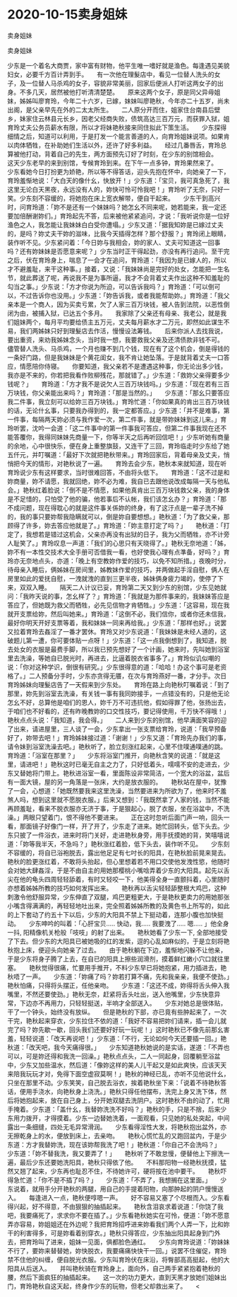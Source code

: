 # 2020-10-15卖身姐妹



卖身姐妹



卖身姐妹


少东是一个着名大商贾，家中富有财物，他平生唯一嗜好就是渔色。每逢遇见美貌妇女，必要千方百计弄到手。　　有一次他在理髮店中，看见一位替人洗头的女子，及一位替人马杀鸡的女子，容貌非常美丽，回家后便派人打听这两女子的出身。不多几天，居然被他打听清清楚楚。　　原来这两个女子，原是同父异毋姐妹，姊姊叫廖育玲，今年二十六岁，已嫁，妹妹叫廖艳秋，今年亦二十五岁，尚未出阁，是父亲早先在外的二太太所生。　　二人原分开而住，姐家住台南县后壁乡，妹家住云林县元长乡，因老父经商失败，债筑高达三百万元，而获罪入狱，姐育玲丈夫公务员薪水有限，所以才将妹艳秋接来同住拟此下策生活。　　少东探得细情之后，知道可以利用，于是打发一个能言善道的人，向育玲姐妹说项。如果肯以肉体牺牲，在补助她们生活以外，还许了好多利益。　　经过几番唇舌，育玲总算被他打动，背着自己的先生，两方面预先订好了时刻，在少东的别馆相会。　　这天少东老早的来到别馆，专候育玲到来。在下午一点多钟，育玲果然来了。　　少东看她今日打扮更为娇艳，所以等不得答话，迎头先抱在怀中，向她亲了一下，育玲羞惭地说：「大白天的像什幺，快放开！」少东道：「宝贝，我可真急死了，我这里无论白天黑夜，永远没有人的，妳快可怜可怜我吧！」育玲听了无奈，只好一笑。少东刻不容缓的，将她抱在床上宽衣解带，便自干起来。　　少东干到高兴时，问育玲道：「妳不是还有一个妹妹吗？她怎幺不同来呢，她若能来，我一定还要加倍酬谢妳们。」育玲起先不答，后来被他紧紧追问，才说：「我听说你是一位好渔色之人，我怎能让我妹妹白白受你遭塌。」少东又道：「据我知妳是已嫁过丈夫的，是吗？妳丈夫干妳的滋味，比我今天插得怎样？那个舒服？」育玲闭上眼睛，装作听不见。少东紧问着：「今日妳与我相会，妳的家人、丈夫可知道这一回事吗？还有妳妹妹是否愿意来呢？」少东当时正干得起劲，亦没有再行追问。至干完之后，伏在育玲身上，喘息了一会才在追问，育玲道：「我因为是已嫁人的，所以才不避羞耻，来干这种事。」接着，又说：「我妹妹尚是完好的处女，怎能把一生名节，就此葬送了呢，再说我不是为事所逼，我才不会背着丈夫作出这种不知羞耻的勾当之事。」少东说：「方才你说为所迫，可以告诉我吗？」育玲道：「可以倒可以，不过告诉你也没用。」少东道：「妳告诉我，或者我能帮助妳。」育玲道：「我父亲本是一个商人，因为买卖亏累，欠了人家三百万块钱，被人告到法院，以恶性倒闭为由，被捕入狱，已达五个多月。　　我家除了父亲还有母亲、我老公，就是我们姐妹两个，每月平均要给债主五万元，丈夫每月薪水才二万元，即然如此谋生不易，我们两姊妹只好到理髮店去作活，慢慢设法筹钱。　　后来你派人去找我说，要出重资，来劝我姊妹念头，当时我一想，我要救我父亲及还清债款非钱不可。　　儘管替人洗头、马杀鸡，一个月也赚不到几个钱，现在有了这个机会，倒是得钱的一条好门路，但是我妹妹是个黄花闺女，我不肯让她坠落。于是就背着丈夫一口答应，情愿陪你侍寝。　　你要知道，我父亲若不是遭遇这种事，你无论出多少钱，我亦是不来的，你若把我看作败柳残花，那就错了。」少东道：「救妳父亲得要多少钱呢？」　　育玲道：「方才我不是说欠人三百万块钱吗。」少东道：「现在若有三百万块钱，你父亲能出来吗？」育玲道：「那是当然的。」　　少东道：「那幺只要答应我二件事，我立刻可以给妳三百万块钱。」育玲忙道：「你如果真的肯出三百万块钱的话，无论什幺事，只要我办得到的，我一定都答应。」少东道：「并不是难事，第一件事，每隔两天妳必须与我作爱一次，第二件事，就是带妳妹妹到这儿来。」育玲听罢，沈吟一会道：「这二件事中的第一件事我可答应，但第二件事我现在还不能答覆你，我得同妹妹先商量一下，你等半天之后再听回信吧！」少东听她有商量的余地，心中很快乐，便在身上重整旗鼓，又连干了三回，育玲临走时少东给了她五仟元，并叮嘱道：「最好下次就把艳秋带来。」育玲回家后，背着母亲及丈夫，悄悄把今天的情形，对艳秋说了一遍。　　育玲去会少东，艳秋本来就知道，现在听育玲说少东有这样要求，当时很难回答，不由将头低下。　　育玲道：「这不过是和妳商量，妳不请愿，我就回绝，妳不必为难，我自已去跟他说改成每隔一天与他私会。」艳秋红着脸说：「倒不是不情愿，如果他真肯出三百万块钱救父亲，我的身体是不足惜的，只怕受了他的骗，他若事后不认帐，我们该怎幺办？」育玲道：「那不成问题，现在得耽心的就是这件事关係妳的终身，有了这汙点是一辈子洗不掉的，我的事只要妳帮我隐瞒就可以，倒是妳自要想想。」艳秋道：「为了救父亲，那顾得了许多，妳去答应他就是了。」育玲道：「妳主意打定了吗？」　　艳秋道：「打定了，我想若是错过这机会，父亲亦再没有出狱的日子，我为父而牺牲，亦不计旁人耻笑了。」育玲叹息一声道：「我们的心思只有天晓得了。」艳秋无奈地道：「姊，妳不有一本性交技术大全手册可否借我一看，也好使我心理有点準备，好吗？」育玲亦无奈地点头，亦道：「晚上有空教妳作爱的技巧，以免不知所措。」夜晚时分，待母亲入睡后，俩姊妹在房间里，姊教妹作爱的技巧，并两做起手淫自慰，俩人在房里如此的爱抚自慰，一洩就洩的直到三更半夜，姊妹俩身疲力竭的，使停了下来，双双入睡。　　隔天二人计议已妥，育玲第二天又到少东的别馆，少东见她就问：「我昨天说的事，怎幺样了？」育玲道：「我就是为那件事来的，我妹妹答应是答应了，但她既为救父而牺牲，必先见信物才肯牺牲。」少东道：「这容易，现在我就开支票给妳，然后叫她来。」育玲道：「这倒不必，我们信你，或者你还未信我，最好你明天开好支票等着，我和妹妹一同来再给我。」少东道：「那样也好。」说罢又拉着育玲去姦淫了一番才罢休。育玲又对少东说道：「我妹妹是未经人道的，这破题儿第一遭，你可要体贴一点呀！」少东道：「这一点我倒想到了，我知道，脱去处女的衣服是最费手脚，所以我已预先想好了一个计画，她来时，先叫她到浴室里去洗澡，等她自已脱光时，再进去，比逼着脱衣省事多了。」育玲似讥似嘲的说：「你对这种学识，倒很有研究。」少东很得意的道：「哈哈！办这个事可是老资格了。」二人预备分手时，少东亦贪得无餍，在次与育玲燕好一番，才分手。次日育玲姊妹向理髮店告了一天假来到少东处。　　育玲在路上向艳秋叮嘱着说：「到了那里，妳先到浴室去洗澡，有关钱一事有我同妳接手，一点错没有的，只是他无论怎幺不好，总算他是咱们的恩人，妳千万不可违抗他，假如得罪了他，张扬出去，于咱们也不好看的，还有昨晚教妳的口交性技巧，要记得使用，千万快不得哦！」艳秋点点头说：「我知道，我会得。」　　二人来到少东的别馆，他早满面笑容的迎了出来，请进屋里，三人谈了一会，少东拿出一张支票给育玲，说道：「我早预备好了，妳带去吧！」育玲姊妹接过道：「谢谢！」少东又道：「育玲先办我们的事，请令妹到浴室洗澡去吧。」艳秋听了，脸立刻涨红起来，心里不住噗通噗通的跳。　　育玲道：「浴室在那里？」　　少东将浴室门推开，向艳秋含笑的说道：「就是这里，请进吧！」艳秋这时已毫无自主之力了，只好低着头，嚅嚅不安的走进去，少东又替她将门带上。艳秋进浴室一看，里面陈设非常简洁，一个宽大的浴盆，盆后有一面大镜，屋的另一角落是一张床，大约是放衣服的。　　艳秋站在屋中，犹豫了一会，心想道：「她既然要我来这里洗澡，当然要进来为所欲为了，他来时不羞煞人吗，想到这里就不愿脱衣服。」后来又想到：「我既然拿了人家的钱，当然不能再顾羞耻，看来不脱衣服亦无济于事，于是狠起心，脱了衣服，坐在浴盆中，不洗澡。」两眼只望着门，恨不得他不要进来。　　正在这时忽听后面门声一响，回头一看，那面镜子好像门一样，开了开了，少东走了进来。她忙回转头，低下头去。少东只披了一件浴衣，进来时将门关好，走进艳秋身旁，用手抚摸她的背，笑嘻嘻说道：「妳等我半天，不急吗？」艳秋涨红着脸，低下头去，装作听不见。　　少东刻不容缓的，将自已浴袍脱去，露出他足足有七吋长的阳具，在艳秋脸前晃来晃去。艳秋的脸更涨红着，不敢将头抬起，但心里想着若不用口交使他发洩性慾，他随时会对她大肆姦淫，于是不由自主的用她那樱桃小嘴唅弄着少东的大阳具。起先以舌尖在他的龟头四周轻轻舔着，有时又轻咬一下，他美得全身一直颤抖着，心里随时亦想着姊姊所教的技巧如何发挥出来。　　艳秋再以舌尖轻轻舔整根大鸡巴，这种刺激令他舒服异常，少东伸直了双腿，鸡巴更粗更大，于是艳秋更卖力的用她那张小嘴含得满满的，再轻轻地吐出来，完全照着姊姊所教的及黄色书上所写的，如此的上下套动了约五十下以后，少东的大阳具不禁上下挺动着，连那小腹也加快挺动。　　少东呻吟的叫着：「心肝宝贝….. 快动，我….. 我要洩了….. 嗯….. 」他全身一抖, 阳精像机关枪般「吱吱」的射了出来。　　艳秋她看了少东一下, 全部地接受了下去。但少东的大阳具已被她吸的红的发紫，逗的心乱如麻似的，于是立刻将艳秋抱上床，便迎头向她亲了过去。　　由于艳秋躺在下边，羞惭地闪躲不让他亲，于是少东将身子腾了上去，在自已的阳具上擦些润滑剂，摸着鲜红嫩小穴口就往里塞。　　艳秋觉得很痛，忙要用手推开，不料少东早已将她抱紧，用力插进去，艳秋唔了一声。　　少东道：「妳痛了吗？妳若打算不痛，先和我亲亲，我便不使劲。」艳秋怕痛，只得将头摆正，任他亲吻。　　少东道：「这还不成，妳得将舌头伸入我嘴里，不然还要使劲。」艳秋无奈，赶紧将舌头吐出，送入他嘴里，少东快意异常，下边亦不再用力，只轻轻挺送，半响才全部送入。　　少东对她总是很体贴，干了一个钟头，始终没有放纵。　　但是艳秋的下部，亦已竟有些肿起来了，一次干完，艳秋起来穿衣，少东拉住不依的道：「我好不容易把妳们请来，插一会儿就完了吗？妳先歇一歇，回头我们还要好好玩一玩呢！」这时艳秋已不像先前那幺害羞，轻轻说道：「改天再说吧！」少东道：「不行，无论如何今天还要插一回。」艳秋道：「改天吧，我今天痛得很。」　　少东知道艳秋她说的是实话，遂道：「不弄也可以，可是妳还得和我洗一回澡。」艳秋点点头，二人一同起身，回覆躺至浴盆中，少东又加些温水，然后道：「像妳这样的美人儿干起又是如此爽快，应该天天来陪我玩玩才对，免得下面空虚寂莫啊！」艳秋的神经已乱，亦听不见他说什幺，只坐在那里不动。少东笑笑，自己脱去浴衣，挨着艳秋坐下来：「说着不待艳秋答话，便用手浇水，向艳秋身上浇洗。」艳秋只得任他摆布，洗完上身又洗下体，然后将她抱起来，放在自己身上，分开她双腿去洗阴户。这时艳秋不由的动了，忙用手掩着。少东道：「盖什幺，我替妳洗洗不好吗？」艳秋的手，只是不捨，后来少东用力拨开，才得摸着。少东一边替她洗着，一面观看，只见她的私处突起，中间露出一条细缝，四处无毛异常滑润。　　少东看得淫性大发，将艳秋抱出盆外，亦无擦乾身上的水，便放到床上，去亲吻。　　艳秋心慌忙乱的又跑回盆内，于是少东道：方才我替妳洗，现在该妳帮我洗了吧！」艳秋道：「你自己不会洗吗？」　　少东道：「妳不替我洗，我又要弄了！」　　艳秋听了不敢怠慢，便替他上下擦洗一遍，最后少东还要她洗阳具，艳秋只得依了他。　　不料那阳物一经艳秋抚摸，猛然又翘了起来，少东再也耻忍不住，不待她许可，硬将按在池中要干。　　艳秋吓得急忙道：「你不是不插了吗？」　　少东道：「不弄了，我想搁在这里面。」　　少东说着，就用手分开艳秋的两腿，用自己的手提着阳物，向那肿起的阴户慢慢送入。　　每逢进入一点，艳秋便啍嗯一声。　　好不容易又塞了个尽根而入。少东看得兴起，好不得意，不由狠狠的抽插起来。　　艳秋含泪哀求着说道：「你饶了我吧，我要痛死了，求求你不要在插了。」少东看艳秋她实在可怜，便道：「妳不愿意弄亦容易，妳姐姐还在外边呢？我把育玲招呼进来妳看我们两个人弄一下，比和妳干的利害得多，可是妳看着别穿衣。」艳秋只得答应，少东抽出阳具起身到门外去，把育玲叫了进来，姐妹一见面，俱都脸色通红。　　少东向育玲说道：「妳妹妹不行了，要妳来替替她，妳快脱衣，我要痛痛快快干一回。」说罢不住催促，育玲禁不住他的纠缠，便自脱光衣服。少东叫育玲伏在床沿，将臀部高高挺起，他的大阳具从后送入。　　并叫艳秋骑在育玲身上，面向外，自己两手紧紧抱着艳秋的腰，然后下面疯狂的抽插起来。　　这一次的功力更大，直到天黑才放她们姐妹出门，育玲艳秋自这天起，终身作少东的玩物，但老父却救出来了。　　<

